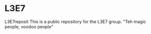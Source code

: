 # L3E7
L3E7reposit
This is a public repository for the L3E7 group.
"Teh magic people, voodoo people"
